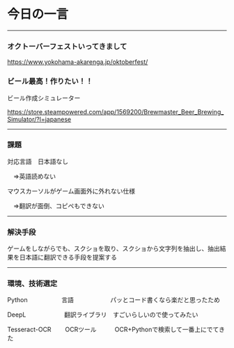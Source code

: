 # 今日の一言
---

### オクトーバーフェストいってきまして

https://www.yokohama-akarenga.jp/oktoberfest/

### ビール最高！作りたい！！

ビール作成シミュレーター

https://store.steampowered.com/app/1569200/Brewmaster_Beer_Brewing_Simulator/?l=japanese

---

### 課題

対応言語　日本語なし

　⇒英語読めない
 
マウスカーソルがゲーム画面外に外れない仕様

　⇒翻訳が面倒、コピペもできない

---

### 解決手段

ゲームをしながらでも、スクショを取り、スクショから文字列を抽出し、抽出結果を日本語に翻訳できる手段を提案する

---

### 環境、技術選定

Python 　　　　　 言語　　　　　　パッとコード書くなら楽だと思ったため

DeepL 　　　　　　翻訳ライブラリ　すごいらしいので使ってみたい

Tesseract-OCR 　　OCRツール　　　OCR+Pythonで検索して一番上にでてきた
